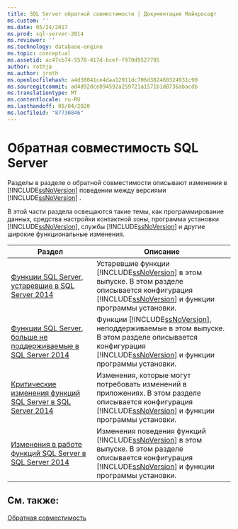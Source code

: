 ```yaml
---
title: SQL Server обратной совместимости | Документация Майкрософт
ms.custom: ''
ms.date: 05/24/2017
ms.prod: sql-server-2014
ms.reviewer: ''
ms.technology: database-engine
ms.topic: conceptual
ms.assetid: ac47cb74-5578-417d-bcef-f970d9527705
author: rothja
ms.author: jroth
ms.openlocfilehash: a4d38041ce4daa12911dc706d382460324931c90
ms.sourcegitcommit: ad4d92dce894592a259721a1571b1d8736abacdb
ms.translationtype: MT
ms.contentlocale: ru-RU
ms.lasthandoff: 08/04/2020
ms.locfileid: "87730846"
---
```

# <a name="sql-server-backward-compatibility"></a>Обратная совместимость SQL Server
  Разделы в разделе о обратной совместимости описывают изменения в [!INCLUDE[ssNoVersion](../includes/ssnoversion-md.md)] поведении между версиями [!INCLUDE[ssNoVersion](../includes/ssnoversion-md.md)] .  
  
 В этой части раздела освещаются такие темы, как программирование данных, средства настройки контактной зоны, программа установки [!INCLUDE[ssNoVersion](../includes/ssnoversion-md.md)], службы [!INCLUDE[ssNoVersion](../includes/ssnoversion-md.md)] и другие широкие функциональные изменения.  
  
|Раздел|Описание|  
|-----------|-----------------|  
|[Функции SQL Server, устаревшие в SQL Server 2014](../../2014/getting-started/deprecated-sql-server-features-in-sql-server-2014.md)|Устаревшие функции [!INCLUDE[ssNoVersion](../includes/ssnoversion-md.md)] в этом выпуске. В этом разделе описывается конфигурация [!INCLUDE[ssNoVersion](../includes/ssnoversion-md.md)] и функции программы установки.|  
|[Функции SQL Server, больше не поддерживаемые в SQL Server 2014](../../2014/getting-started/discontinued-sql-server-features-in-sql-server-2014.md)|Функции [!INCLUDE[ssNoVersion](../includes/ssnoversion-md.md)], неподдерживаемые в этом выпуске. В этом разделе описывается конфигурация [!INCLUDE[ssNoVersion](../includes/ssnoversion-md.md)] и функции программы установки.|  
|[Критические изменения функций SQL Server в SQL Server 2014](../../2014/getting-started/breaking-changes-to-sql-server-features-in-sql-server-2014.md)|Изменения, которые могут потребовать изменений в приложениях. В этом разделе описывается конфигурация [!INCLUDE[ssNoVersion](../includes/ssnoversion-md.md)] и функции программы установки.|  
|[Изменения в работе функций SQL Server в SQL Server 2014](../../2014/getting-started/behavior-changes-to-sql-server-features-in-sql-server-2014.md)|Изменения поведения функций [!INCLUDE[ssNoVersion](../includes/ssnoversion-md.md)] в этом выпуске. В этом разделе описывается конфигурация [!INCLUDE[ssNoVersion](../includes/ssnoversion-md.md)] и функции программы установки.|  
  
## <a name="see-also"></a>См. также:  
 [Обратная совместимость](../../2014/getting-started/backward-compatibility.md)  
  
  
